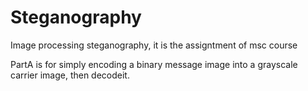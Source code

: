 # Steganography
Image processing steganography, it is the assigntment of msc course

PartA is for simply encoding a binary message image into a grayscale carrier image, then decodeit.
